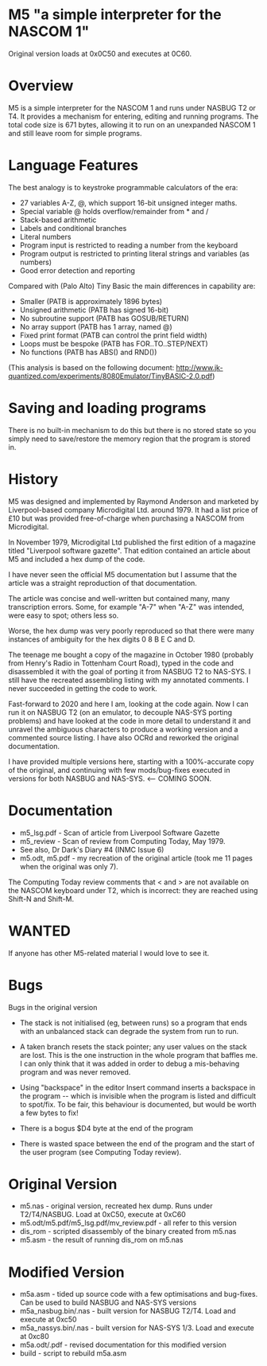 # M5 "a simple interpreter for the NASCOM 1"

Original version loads at 0x0C50 and executes at 0C60.

# Overview

M5 is a simple interpreter for the NASCOM 1 and runs under NASBUG T2 or T4. It
provides a mechanism for entering, editing and running programs. The total code
size is 671 bytes, allowing it to run on an unexpanded NASCOM 1 and still
leave room for simple programs.

# Language Features

The best analogy is to keystroke programmable calculators of the era:

* 27 variables A-Z, @, which support 16-bit unsigned integer maths.
* Special variable @ holds overflow/remainder from * and /
* Stack-based arithmetic
* Labels and conditional branches
* Literal numbers
* Program input is restricted to reading a number from the keyboard
* Program output is restricted to printing literal strings and variables (as numbers)
* Good error detection and reporting

Compared with (Palo Alto) Tiny Basic the main differences in capability are:

* Smaller (PATB is approximately 1896 bytes)
* Unsigned arithmetic (PATB has signed 16-bit)
* No subroutine support (PATB has GOSUB/RETURN)
* No array support (PATB has 1 array, named @)
* Fixed print format (PATB can control the print field width)
* Loops must be bespoke (PATB has FOR..TO..STEP/NEXT)
* No functions (PATB has ABS() and RND())

(This analysis is based on the following document: http://www.jk-quantized.com/experiments/8080Emulator/TinyBASIC-2.0.pdf)

# Saving and loading programs

There is no built-in mechanism to do this but there is no stored state so you
simply need to save/restore the memory region that the program is stored in.

# History

M5 was designed and implemented by Raymond Anderson and marketed by
Liverpool-based company Microdigital Ltd. around 1979. It had a list price of
£10 but was provided free-of-charge when purchasing a NASCOM from Microdigital.

In November 1979, Microdigital Ltd published the first edition of a magazine
titled "Liverpool software gazette". That edition contained an article about M5
and included a hex dump of the code.

I have never seen the official M5 documentation but I assume that the article
was a straight reproduction of that documentation.

The article was concise and well-written but contained many, many transcription
errors. Some, for example "A-7" when "A-Z" was intended, were easy to spot;
others less so.

Worse, the hex dump was very poorly reproduced so that there were many instances
of ambiguity for the hex digits 0 8 B E C and D.

The teenage me bought a copy of the magazine in October 1980 (probably from
Henry's Radio in Tottenham Court Road), typed in the code and disassembled it
with the goal of porting it from NASBUG T2 to NAS-SYS. I still have the
recreated assembling listing with my annotated comments. I never succeeded in
getting the code to work.

Fast-forward to 2020 and here I am, looking at the code again. Now I can run it
on NASBUG T2 (on an emulator, to decouple NAS-SYS porting problems) and have
looked at the code in more detail to understand it and unravel the ambiguous
characters to produce a working version and a commented source listing. I have
also OCRd and reworked the original documentation.

I have provided multiple versions here, starting with a 100%-accurate copy of
the original, and continuing with few mods/bug-fixes executed in versions for
both NASBUG and NAS-SYS. <-- COMING SOON.

# Documentation

* m5_lsg.pdf - Scan of article from Liverpool Software Gazette
* m5_review - Scan of review from Computing Today, May 1979.
* See also, Dr Dark's Diary #4 (INMC Issue 6)
* m5.odt, m5.pdf - my recreation of the original article (took me 11 pages when the original was only 7).

The Computing Today review comments that < and > are not available on the NASCOM
keyboard under T2, which is incorrect: they are reached using Shift-N and Shift-M.

# WANTED

If anyone has other M5-related material I would love to see it.

# Bugs

Bugs in the original version

* The stack is not initialised (eg, between runs) so a program that ends with an
  unbalanced stack can degrade the system from run to run.

* A taken branch resets the stack pointer; any user values on the stack are
  lost. This is the one instruction in the whole program that baffles me. I can
  only think that it was added in order to debug a mis-behaving program and was
  never removed.

* Using "backspace"  in the  editor Insert  command inserts  a backspace  in the
  program --  which is  invisible when  the program is  listed and  difficult to
  spot/fix. To be fair,  this behaviour is documented, but would  be worth a few
  bytes to fix!

* There is a bogus $D4 byte at the end of the program

* There is wasted space between the end of the program and the start of the user
program (see Computing Today review).

# Original Version

* m5.nas - original version, recreated hex dump. Runs under T2/T4/NASBUG. Load at 0xC50, execute at 0xC60
* m5.odt/m5.pdf/m5_lsg.pdf/mv_review.pdf - all refer to this version
* dis_rom - scripted disassembly of the binary created from m5.nas
* m5.asm - the result of running dis_rom on m5.nas

# Modified Version

* m5a.asm - tided up source code with a few optimisations and bug-fixes. Can be used to build NASBUG and NAS-SYS versions
* m5a_nasbug.bin/.nas - built version for NASBUG T2/T4. Load and execute at 0xc50
* m5a_nassys.bin/.nas - built version for NAS-SYS 1/3. Load and execute at 0xc80
* m5a.odt/.pdf - revised documentation for this modified version
* build - script to rebuild m5a.asm

